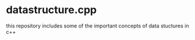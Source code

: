 # datastructure.cpp

this repository includes some of the important concepts of data stuctures in c++

